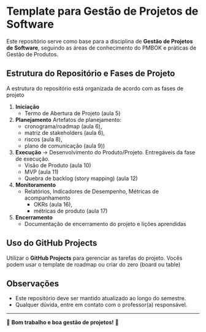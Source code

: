 # Template para Gestão de Projetos de Software

Este repositório serve como base para a disciplina de **Gestão de Projetos de Software**, seguindo as áreas de conhecimento do PMBOK e práticas de Gestão de Produtos.

## Estrutura do Repositório e Fases de Projeto

A estrutura do repositório está organizada de acordo com as fases de projeto

1. **Iniciação**
      -  Termo de Abertura de Projeto (aula 5)
4. **Planejamento** Artefatos de planejamento:
   - cronograma/roadmap (aula 6),
   - matriz de stakeholders (aula 6),
   - riscos (aula 8),
   - plano de comunicação  (aula 9)) 
6. **Execução** → Desenvolvimento do Produto/Projeto. Entregáveis da fase de execução.
     - Visão de Produto (aula 10)
     - MVP (aula 11)
     - Quebra de backlog (story mapping) (aula 12)   
4. **Monitoramento**
      - Relatórios, Indicadores de Desempenho, Métricas de acompanhamento
          - OKRs  (aula 16),
          - métricas de produto (aula 17)
6. **Encerramento**
    - Documentação de encerramento do projeto e lições aprendidas

## Uso do GitHub Projects

Utilizar o **GitHub Projects** para gerenciar as tarefas do projeto. 
Vocês podem usar o template de roadmap ou criar do zero (board ou table)

## Observações

- Este repositório deve ser mantido atualizado ao longo do semestre.
- Qualquer dúvida, entre em contato com o professor(a) responsável.

---

📌 **Bom trabalho e boa gestão de projetos!** 🚀
